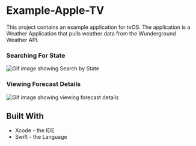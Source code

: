 # Example-Apple-TV
This project contains an example application for tvOS. The application is a Weather Application that pulls weather data from the Wunderground Weather API.

### Searching For State
![Gif image showing Search by State](https://github.com/markfilter/Example-Apple-TV/blob/master/Project-Images/weather-mate-search.gif)

### Viewing Forecast Details

![Gif image showing viewing forecast details](https://github.com/markfilter/Example-Apple-TV/blob/master/Project-Images/weather-mate-details.gif)


## Built With

* Xcode - the IDE
* Swift - the Language
